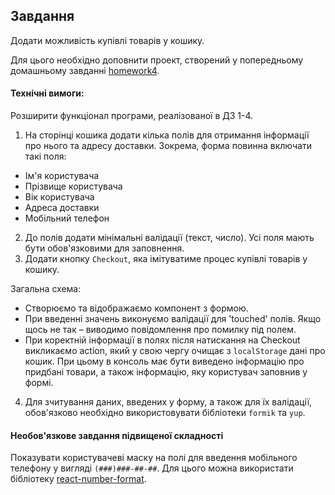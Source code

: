 ## Завдання

Додати можливість купівлі товарів у кошику.

Для цього необхідно доповнити проект, створений у попередньому домашньому завданні [homework4](../homework4/readme.md).

#### Технічні вимоги:

Розширити функціонал програми, реалізованої в ДЗ 1-4.
1. На сторінці кошика додати кілька полів для отримання інформації про нього та адресу доставки. Зокрема, форма повинна включати такі поля:
 - Ім'я користувача
 - Прізвище користувача
 - Вік користувача
 - Адреса доставки
 - Мобільний телефон
2. До полів додати мінімальні валідації (текст, число). Усі поля мають бути обов'язковими для заповнення.
3. Додати кнопку `Checkout`, яка імітуватиме процес купівлі товарів у кошику.

Загальна схема:
 - Створюємо та відображаємо компонент з формою.
 - При введенні значень виконуємо валідації для 'touched' полів. Якщо щось не так – виводимо повідомлення про помилку під полем. 
 - При коректній інформації в полях після натискання на Checkout викликаємо action, який у свою чергу очищає з `localStorage` дані про кошик. При цьому в консоль має бути виведено інформацію про придбані товари, а також інформацію, яку користувач заповнив у формі. 

4. Для зчитування даних, введених у форму, а також для їх валідації, обов'язково необхідно використовувати бібліотеки `formik` та `yup`.

#### Необов'язкове завдання підвищеної складності

Показувати користувачеві маску на полі для введення мобільного телефону у вигляді `(###)###-##-##`. Для цього можна використати бібліотеку [react-number-format](https://github.com/s-yadav/react-number-format).
